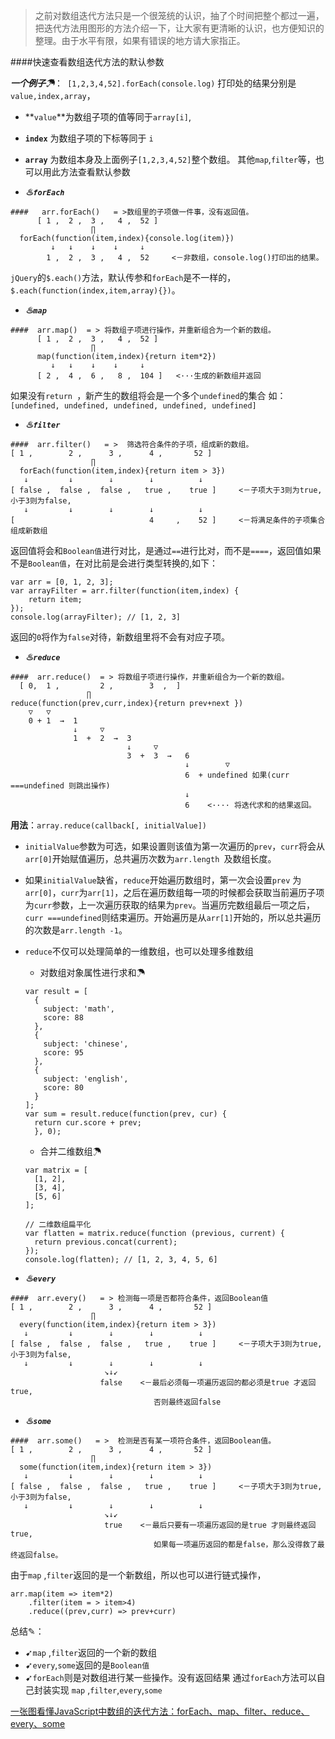 >之前对数组迭代方法只是一个很笼统的认识，抽了个时间把整个都过一遍，把迭代方法用图形的方法介绍一下，让大家有更清晰的认识，也方便知识的整理。由于水平有限，如果有错误的地方请大家指正。

 ####快速查看数组迭代方法的默认参数

***一个例子☂***：```
[1,2,3,4,52].forEach(console.log)```
打印处的结果分别是```value,index,array```，
  - **```value```**为数组子项的值等同于```array[i]```,
  - **```index```** 为数组子项的下标等同于 ```i```
  - **```array```** 为数组本身及上面例子```[1,2,3,4,52]```整个数组。
其他```map```,```filter```等，也可以用此方法查看默认参数

  - ***♨```forEach```***
```
####   arr.forEach()   = >数组里的子项做一件事，没有返回值。
      [ 1 ,  2 ,  3 ,   4 ,  52 ]
                  ∏      
  forEach(function(item,index){console.log(item)})
         ↓   ↓    ↓    ↓     ↓
        1 ,  2 ,  3 ,   4 ,  52     <－非数组，console.log()打印出的结果。
```
```jQuery```的```$.each()```方法，默认传参和```forEach```是不一样的，```$.each(function(index,item,array){})```。
  - ***♨```map```***
```
####  arr.map()  = > 将数组子项进行操作，并重新组合为一个新的数组。
      [ 1 ,  2 ,  3 ,   4 ,  52 ]
                  ∏      
      map(function(item,index){return item*2})
         ↓   ↓    ↓    ↓     ↓
      [ 2 ,  4 ,  6 ,   8 ,  104 ]   <···生成的新数组并返回
```
如果没有```return ```，新产生的数组将会是一个多个```undefined```的集合 如：```[undefined, undefined, undefined, undefined, undefined]```
  - ***♨```filter```***
```
####  arr.filter()   = >  筛选符合条件的子项，组成新的数组。
[ 1 ,        2 ,      3 ,      4 ,       52 ] 
                  ∏      
  forEach(function(item,index){return item > 3})
   ↓         ↓        ↓        ↓          ↓
[ false ,  false ,  false ,   true ,    true ]     <－子项大于3则为true,小于3则为false,
   ↓         ↓        ↓        ↓          ↓
[                              4     ,    52 ]     <－将满足条件的子项集合组成新数组
```
返回值将会和```Boolean值```进行对比，是通过```==```进行比对，而不是```====```，返回值如果不是```Boolean值```，在对比前是会进行类型转换的,如下：
```
var arr = [0, 1, 2, 3];
var arrayFilter = arr.filter(function(item,index) {
    return item;
});
console.log(arrayFilter); // [1, 2, 3]
```
返回的```0```将作为```false```对待，新数组里将不会有对应子项。
  - ***♨```reduce```***
```
####  arr.reduce()  = > 将数组子项进行操作，并重新组合为一个新的数组。
  [ 0,  1 ,         2 ,        3  ,  ]
                 ∏      
reduce(function(prev,curr,index){return prev+next })
    ▽   ▽
    0 + 1  →  1
              ↓     ▽
              1  +  2  →  3
                          ↓     ▽
                          3  +  3  →   6
                                       ↓        ▽
                                       6  + undefined 如果(curr ===undefined 则跳出操作)
                                       ↓  
                                       6    <···· 将迭代求和的结果返回。
```
**用法**：```array.reduce(callback[, initialValue])``` 
  -  ```initialValue```参数为可选，如果设置则该值为第一次遍历的```prev```，```curr```将会从```arr[0]```开始赋值遍历，总共遍历次数为```arr.length ```及数组长度。
  - 如果```initialValue```缺省，```reduce```开始遍历数组时，第一次会设置```prev``` 为```arr[0]```，```curr```为```arr[1]```，之后在遍历数组每一项的时候都会获取当前遍历子项为```curr```参数，上一次遍历获取的结果为```prev```。当遍历完数组最后一项之后，```curr ===undefined```则结束遍历。开始遍历是从```arr[1]```开始的，所以总共遍历的次数是```arr.length -1```。
  - ```reduce```不仅可以处理简单的一维数组，也可以处理多维数组
     - 对数组对象属性进行求和☂

    ```
    var result = [
      {
        subject: 'math',
        score: 88
      },
      {
        subject: 'chinese',
        score: 95
      },
      {
        subject: 'english',
        score: 80
      }
    ];
    var sum = result.reduce(function(prev, cur) {
      return cur.score + prev;
      }, 0);
    ```
     - 合并二维数组☂
    ```
    var matrix = [
      [1, 2],
      [3, 4],
      [5, 6]
    ];

    // 二维数组扁平化
    var flatten = matrix.reduce(function (previous, current) {
      return previous.concat(current);
    });
    console.log(flatten); // [1, 2, 3, 4, 5, 6]
    ```
  - ***♨```every```***
```
####  arr.every()   = > 检测每一项是否都符合条件，返回Boolean值
[ 1 ,        2 ,      3 ,      4 ,       52 ] 
                  ∏      
  every(function(item,index){return item > 3})
   ↓         ↓        ↓        ↓          ↓
[ false ,  false ,  false ,   true ,    true ]     <－子项大于3则为true,小于3则为false,
   ↓         ↓        ↓        ↓          ↓
                     ↘↓↙   
                    false    <－最后必须每一项遍历返回的都必须是true 才返回true,
                                否则最终返回false
```
  - ***♨```some```***
```
####  arr.some()   = >  检测是否有某一项符合条件，返回Boolean值。
[ 1 ,        2 ,      3 ,      4 ,       52 ] 
                  ∏      
  some(function(item,index){return item > 3})
   ↓         ↓        ↓        ↓          ↓
[ false ,  false ,  false ,   true ,    true ]     <－子项大于3则为true,小于3则为false,
   ↓         ↓        ↓        ↓          ↓
                     ↘↓↙   
                     true    <－最后只要有一项遍历返回的是true 才则最终返回true,
                                如果每一项遍历返回的都是false，那么没得救了最终返回false。
```
由于```map``` ,```filter```返回的是一个新数组，所以也可以进行链式操作，
```
arr.map(item => item*2)
    .filter(item = > item>4)
    .reduce((prev,curr) => prev+curr)
```
总结✎：
  - ➹```map``` ,```filter```返回的一个新的数组
  - ➹```every```,```some```返回的是```Boolean值```
  - ➹```forEach```则是对数组进行某一些操作。没有返回结果
通过```forEach```方法可以自己封装实现 ```map``` ,```filter```,```every```,```some```

[一张图看懂JavaScript中数组的迭代方法：forEach、map、filter、reduce、every、some](http://www.cnblogs.com/shuiyi/p/5058524.html)


